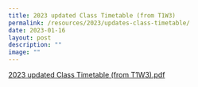 ```yaml
---
title: 2023 updated Class Timetable (from T1W3)
permalink: /resources/2023/updates-class-timetable/
date: 2023-01-16
layout: post
description: ""
image: ""
---
```

[2023 updated Class Timetable (from T1W3).pdf](/files/2023%20Term%201%20Week%203%20CLASS%20TIMETABLE%20EDITED%2016%20Jan%202023.pdf)
